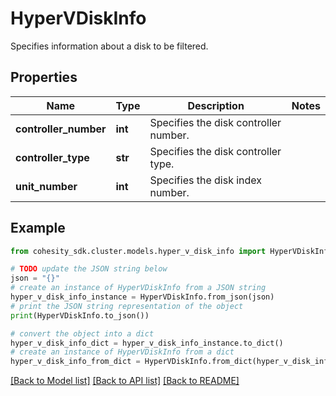 # HyperVDiskInfo

Specifies information about a disk to be filtered.

## Properties

Name | Type | Description | Notes
------------ | ------------- | ------------- | -------------
**controller_number** | **int** | Specifies the disk controller number. | 
**controller_type** | **str** | Specifies the disk controller type. | 
**unit_number** | **int** | Specifies the disk index number. | 

## Example

```python
from cohesity_sdk.cluster.models.hyper_v_disk_info import HyperVDiskInfo

# TODO update the JSON string below
json = "{}"
# create an instance of HyperVDiskInfo from a JSON string
hyper_v_disk_info_instance = HyperVDiskInfo.from_json(json)
# print the JSON string representation of the object
print(HyperVDiskInfo.to_json())

# convert the object into a dict
hyper_v_disk_info_dict = hyper_v_disk_info_instance.to_dict()
# create an instance of HyperVDiskInfo from a dict
hyper_v_disk_info_from_dict = HyperVDiskInfo.from_dict(hyper_v_disk_info_dict)
```
[[Back to Model list]](../README.md#documentation-for-models) [[Back to API list]](../README.md#documentation-for-api-endpoints) [[Back to README]](../README.md)


